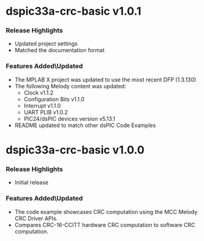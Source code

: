 # dspic33a-crc-basic v1.0.1

### Release Highlights

- Updated project settings
- Matched the documentation format

### Features Added\Updated

- The MPLAB X project was updated to use the most recent DFP (1.3.130)
- The following Melody content was updated:
  - Clock v1.1.2
  - Configuration Bits v1.1.0
  - Interrupt v1.1.0
  - UART PLIB v1.0.2
  - PIC24/dsPIC devices version v5.13.1
- README updated to match other dsPIC Code Examples

# dspic33a-crc-basic v1.0.0

### Release Highlights

- Initial release

### Features Added\Updated

- The code example showcases CRC computation using the MCC Melody CRC Driver APIs.
- Compares CRC-16-CCITT hardware CRC computation to software CRC computation.